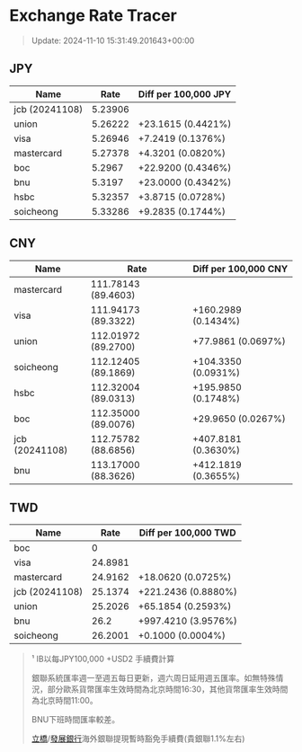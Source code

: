 # Exchange Rate Tracer

> Update: 2024-11-10 15:31:49.201643+00:00

## JPY

| Name           |    Rate | Diff per 100,000 JPY   |
|----------------|---------|------------------------|
| jcb (20241108) | 5.23906 |                        |
| union          | 5.26222 | +23.1615 (0.4421%)     |
| visa           | 5.26946 | +7.2419 (0.1376%)      |
| mastercard     | 5.27378 | +4.3201 (0.0820%)      |
| boc            | 5.2967  | +22.9200 (0.4346%)     |
| bnu            | 5.3197  | +23.0000 (0.4342%)     |
| hsbc           | 5.32357 | +3.8715 (0.0728%)      |
| soicheong      | 5.33286 | +9.2835 (0.1744%)      |

## CNY

| Name           | Rate                | Diff per 100,000 CNY   |
|----------------|---------------------|------------------------|
| mastercard     | 111.78143	(89.4603) |                        |
| visa           | 111.94173	(89.3322) | +160.2989 (0.1434%)    |
| union          | 112.01972	(89.2700) | +77.9861 (0.0697%)     |
| soicheong      | 112.12405	(89.1869) | +104.3350 (0.0931%)    |
| hsbc           | 112.32004	(89.0313) | +195.9850 (0.1748%)    |
| boc            | 112.35000	(89.0076) | +29.9650 (0.0267%)     |
| jcb (20241108) | 112.75782	(88.6856) | +407.8181 (0.3630%)    |
| bnu            | 113.17000	(88.3626) | +412.1819 (0.3655%)    |

## TWD

| Name           |    Rate | Diff per 100,000 TWD   |
|----------------|---------|------------------------|
| boc            |  0      |                        |
| visa           | 24.8981 |                        |
| mastercard     | 24.9162 | +18.0620 (0.0725%)     |
| jcb (20241108) | 25.1374 | +221.2436 (0.8880%)    |
| union          | 25.2026 | +65.1854 (0.2593%)     |
| bnu            | 26.2    | +997.4210 (3.9576%)    |
| soicheong      | 26.2001 | +0.1000 (0.0004%)      |


> ¹ IB以每JPY100,000 +USD2 手續費計算
>
> 銀聯系統匯率週一至週五每日更新，週六周日延用週五匯率。如無特殊情況，部分歐系貨幣匯率生效時間為北京時間16:30，其他貨幣匯率生效時間為北京時間11:00。
>
> BNU下班時間匯率較差。
>
> [立橋](https://www.wlbank.com.mo/uploads/ueditor/file/20181211/1544536513900230.pdf)/[發展銀行](https://www.mdb.com.mo/Service_Charges_20230728.pdf)海外銀聯提現暫時豁免手續費(貴銀聯1.1%左右)

